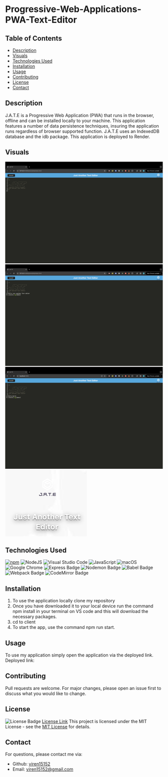 # Progressive-Web-Applications-PWA-Text-Editor 
## Table of Contents
* [Description](#description)
* [Visuals](#visuals)
* [Technologies Used](#technologies-used)
* [Installation](#installation)
* [Usage](#usage)
* [Contributing](#contributing)
* [License](#license)
* [Contact](#contact)

## Description
J.A.T.E is a Progressive Web Application (PWA) that runs in the browser, offline and can be installed locally to your machine. This application features a number of data persistence techniques, insuring the application runs regardless of browser supported function. J.A.T.E uses an IndexedDB database and the idb package. This application is deployed to Render.

## Visuals

![Sreeenshot of Application](<Screenshot 2024-02-21 at 15.51.24.png>)
![alt text](<Screenshot 2024-02-21 at 16.09.58.png>)
![Application working locally](<Screenshot 2024-02-21 at 16.49.01.png>)
![Logo of application installed on desktop](<Screenshot 2024-02-21 at 16.54.06.png>)


## Technologies Used
[![npm](https://badge.fury.io/js/inquirer.svg)](http://badge.fury.io/js/inquirer)
![NodeJS](https://img.shields.io/badge/node.js-6DA55F?style=for-the-badge&logo=node.js&logoColor=white)
![Visual Studio Code](https://img.shields.io/badge/Visual%20Studio%20Code-0078d7.svg?style=for-the-badge&logo=visual-studio-code&logoColor=white)
![JavaScript](https://img.shields.io/badge/javascript-%23323330.svg?style=for-the-badge&logo=javascript&logoColor=%23F7DF1E)
![macOS](https://img.shields.io/badge/mac%20os-000000?style=for-the-badge&logo=macos&logoColor=F0F0F0)
![Google Chrome](https://img.shields.io/badge/Google%20Chrome-4285F4?style=for-the-badge&logo=GoogleChrome&logoColor=white)
![Express Badge](https://img.shields.io/badge/Express-000?logo=express&logoColor=fff&style=for-the-badge)
![Nodemon Badge](https://img.shields.io/badge/Nodemon-76D04B?logo=nodemon&logoColor=fff&style=for-the-badge)
![Babel Badge](https://img.shields.io/badge/Babel-F9DC3E?logo=babel&logoColor=000&style=for-the-badge)
![Webpack Badge](https://img.shields.io/badge/Webpack-8DD6F9?logo=webpack&logoColor=000&style=for-the-badge)
![CodeMirror Badge](https://img.shields.io/badge/CodeMirror-D30707?logo=codemirror&logoColor=fff&style=for-the-badge)

## Installation
1. To use the application locally clone my repository
2. Once you have downloaded it to your local device run the command npm install in your terminal on VS code and this will download the necessary packages.
3. cd to client 
4. To start the app, use the command npm run start.

## Usage

To use my application simply open the application via the deployed link. 
Deployed link: 


## Contributing

Pull requests are welcome. For major changes, please open an issue first
to discuss what you would like to change.
## License

![License Badge](https://img.shields.io/badge/License-MIT-yellow.svg)
[License Link](https://opensource.org/licenses/MIT)
This project is licensed under the MIT License - see the [MIT License](https://opensource.org/licenses/MIT) for details.

## Contact
  For questions, please contact me via:
  - Github: [viren15152](https://github.com/viren15152)
  - Email: viren15152@gmail.com